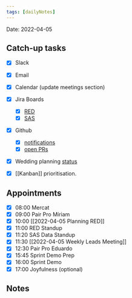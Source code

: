 ```yaml
---
tags: [dailyNotes]
---
```

 
Date: 2022-04-05

## Catch-up tasks

- [x] Slack
- [x] Email
- [x] Calendar (update meetings section)
- [x] Jira Boards
  - [x] [RED](https://hybridtheory.atlassian.net/jira/software/c/projects/RED/boards/86)
  - [x] [SAS](https://hybridtheory.atlassian.net/jira/software/c/projects/SAS/boards/66)
- [x] Github
  - [x] [notifications](https://github.com/notifications?query=is%3Aunread)
  - [x] [open PRs](https://github.com/pulls?q=is%3Aopen+is%3Apr+user%3Ahybridtheory+-label%3Adependencies+)
- [x] Wedding planning [status](https://trello.com/b/c0vjqSCR/wedding-planning)
- [x] [[Kanban]] prioritisation.


## Appointments
- [x] 08:00 Mercat
- [x] 09:00 Pair Pro Míriam
- [x] 10:00 [[2022-04-05 Planning RED]]
- [x] 11:00 RED Standup
- [x] 11:20 SAS Data Standup
- [x] 11:30 [[2022-04-05 Weekly Leads Meeting]]
- [x] 12:30 Pair Pro Eduardo
- [x] 15:45 Sprint Demo Prep
- [x] 16:00 Sprint Demo
- [x] 17:00 Joyfulness (optional)
## Notes